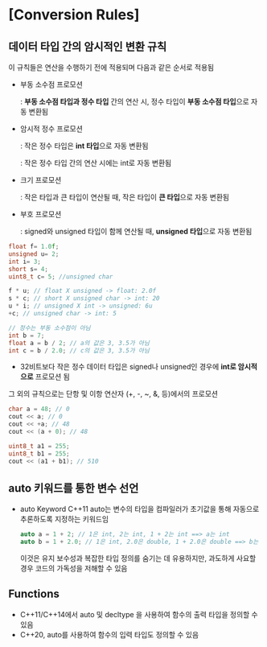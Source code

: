 # [Conversion Rules]
## 데이터 타입 간의 암시적인 변환 규칙
이 규칙들은 연산을 수행하기 전에 적용되며 다음과 같은 순서로 적용됨

- 부동 소수점 프로모션
  
  : **부동 소수점 타입과 정수 타입** 간의 연산 시, 정수 타입이 **부동 소수점 타입**으로 자동 변환됨

- 암시적 정수 프로모션

  : 작은 정수 타입은 **int 타입**으로 자동 변환됨

  : 작은 정수 타입 간의 연산 시에는 int로 자동 변환됨

- 크기 프로모션
  
  : 작은 타입과 큰 타입이 연산될 때, 작은 타입이 **큰 타입**으로 자동 변환됨

- 부호 프로모션
  
  : signed와 unsigned 타입이 함께 연산될 때, **unsigned 타입**으로 자동 변환됨

~~~cpp
float f= 1.0f;
unsigned u= 2;
int i= 3;
short s= 4;
uint8_t c= 5; //unsigned char

f * u; // float X unsigned -> float: 2.0f
s * c; // short X unsigned char -> int: 20
u * i; // unsigned X int -> unsigned: 6u
+c; // unsigned char -> int: 5

// 정수는 부동 소수점이 아님
int b = 7;
float a = b / 2; // a의 값은 3, 3.5가 아님
int c = b / 2.0; // c의 값은 3, 3.5가 아님
~~~

- 32비트보다 작은 정수 데이터 타입은 signed나 unsigned인 경우에 **int로 암시적으로** 프로모션 됨

그 외의 규칙으로는 단항 및 이항 연산자 (+, -, ~, &, 등)에서의 프로모션
~~~cpp
char a = 48; // 0
cout << a; // 0
cout << +a; // 48
cout << (a + 0); // 48

uint8_t a1 = 255;
uint8_t b1 = 255;
cout << (a1 + b1); // 510
~~~

## auto 키워드를 통한 변수 선언

- auto Keyword
  C++11 auto는 변수의 타입을 컴파일러가 초기값을 통해 자동으로 추론하도록 지정하는 키워드임
  ~~~cpp
  auto a = 1 + 2; // 1은 int, 2는 int, 1 + 2는 int ==> a는 int
  auto b = 1 + 2.0; // 1은 int, 2.0은 double, 1 + 2.0은 double ==> b는 double
  ~~~
  이것은 유지 보수성과 복잡한 타입 정의를 숨기는 데 유용하지만, 과도하게 사요할 경우 코드의 가독성을 저해할 수 있음

## Functions
- C++11/C++14에서 auto 및 decltype 을 사용하여 함수의 출력 타입을 정의할 수 있음
- C++20, auto를 사용하여 함수의 입력 타입도 정의할 수 있음
